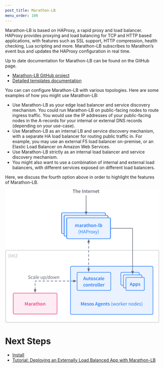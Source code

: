 ```yaml
---
post_title: Marathon-LB
menu_order: 100
---
```


Marathon-LB is based on HAProxy, a rapid proxy and load balancer. HAProxy provides proxying and load balancing for TCP and HTTP based applications, with features such as SSL support, HTTP compression, health checking, Lua scripting and more. Marathon-LB subscribes to Marathon’s event bus and updates the HAProxy configuration in real time.

Up to date documentation for Marathon-LB can be found on the GitHub page.

 * [Marathon-LB GitHub project][1]
 * [Detailed templates documentation][2]

You can can configure Marathon-LB with various topologies. Here are some examples of how you might use Marathon-LB:

*   Use Marathon-LB as your edge load balancer and service discovery mechanism. You could run Marathon-LB on public-facing nodes to route ingress traffic. You would use the IP addresses of your public-facing nodes in the A-records for your internal or external DNS records (depending on your use-case).
*   Use Marathon-LB as an internal LB and service discovery mechanism, with a separate HA load balancer for routing public traffic in. For example, you may use an external F5 load balancer on-premise, or an Elastic Load Balancer on Amazon Web Services.
*   Use Marathon-LB strictly as an internal load balancer and service discovery mechanism.
*   You might also want to use a combination of internal and external load balancers, with different services exposed on different load balancers.

Here, we discuss the fourth option above in order to highlight the features of Marathon-LB.

![lb1](img/lb1.png)

# Next Steps

- [Install](/docs/1.9/usage/service-discovery/marathon-lb/install-and-customize/)
- [Tutorial: Deploying an Externally Load Balanced App with Marathon-LB](/docs/1.9/usage/service-discovery/marathon-lb/install-and-customize/)

[1]: https://github.com/mesosphere/marathon-lb
[2]: https://github.com/mesosphere/marathon-lb/blob/master/Longhelp.md#templates
[3]: /docs/1.9/usage/service-discovery/marathon-lb/marathon-lb-advanced-tutorial/
